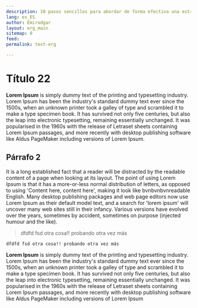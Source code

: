 ```yaml
---
description: 10 pasos sencillos para abordar de forma efectiva una estrategia de analítica web.
lang: es_ES
author: Emirodgar
layout: erg_main
sitemap: 0
feed:
permalink: test-erg

---
```


# Título 22

**Lorem Ipsum** is simply dummy text of the printing and typesetting industry. Lorem Ipsum has been the industry's standard dummy text ever since the 1500s, when an unknown printer took a galley of type and scrambled it to make a type specimen book. It has survived not only five centuries, but also the leap into electronic typesetting, remaining essentially unchanged. It was popularised in the 1960s with the release of Letraset sheets containing Lorem Ipsum passages, and more recently with desktop publishing software like Aldus PageMaker including versions of Lorem Ipsum.

## Párrafo 2


It is a long established fact that a reader will be distracted by the readable content of a page when looking at its layout. The point of using Lorem Ipsum is that it has a more-or-less normal distribution of letters, as opposed to using 'Content here, content here', making it look like bvnbvnbvnreadable English. Many desktop publishing packages and web page editors now use Lorem Ipsum as their default model text, and a search for 'lorem ipsum' will uncover many web sites still in their infancy. Various versions have evolved over the years, sometimes by accident, sometimes on purpose (injected humour and the like).

> dfdfd fsd otra cosa!! probando otra vez más

    dfdfd fsd otra cosa!! probando otra vez más


**Lorem Ipsum** is simply dummy text of the printing and typesetting industry. Lorem Ipsum has been the industry's standard dummy text ever since the 1500s, when an unknown printer took a galley of type and scrambled it to make a type specimen book. It has survived not only five centuries, but also the leap into electronic typesetting, remaining essentially unchanged. It was popularised in the 1960s with the release of Letraset sheets containing Lorem Ipsum passages, and more recently with desktop publishing software like Aldus PageMaker including versions of Lorem Ipsum
<!--stackedit_data:
eyJoaXN0b3J5IjpbMTg5MDY4MDA4NCwtMTg4MjI0ODQ5MywxMz
A3NTcyNjU5LDQ1ODMzNjY3LDExMTQzNjE5MDAsNzU5ODg4MDY5
XX0=
-->